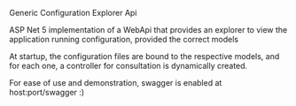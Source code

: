 Generic Configuration Explorer Api

ASP Net 5 implementation of a WebApi that provides an explorer to view the application running configuration, provided the correct models

At startup, the configuration files are bound to the respective models, and for each one, a controller for consultation is dynamically created.

For ease of use and demonstration, swagger is enabled at host:port/swagger :)
